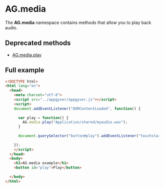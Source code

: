 # AG.media

The **AG.media** namespace contains methods that allow you to play back audio.

## Deprecated methods
* [AG.media.play](methods/play.md)

## Full example

```html
<!DOCTYPE html>
<html lang="en">
  <head>
    <meta charset="utf-8">
    <script src="../appgyver/appgyver.js"></script>
    <script>
    document.addEventListener("DOMContentLoaded", function() {
            
      var play = function() {
        AG.media.play("Application/shared/myaudio.wav");
      }
      
      document.querySelector("button#play").addEventListener("touchstart", play);
      
    });
    </script>
  </head>
  <body>
    <h1>AG.media example</h1>
    <button id="play">Play</button>
 
  </body>
</html>
```